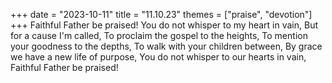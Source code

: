 +++
date = "2023-10-11"
title = "11.10.23"
themes = ["praise", "devotion"]
+++
Faithful Father be praised!
You do not whisper to my heart in vain,
But for a cause I'm called,
To proclaim the gospel to the heights,
To mention your goodness to the depths,
To walk with your children between,
By grace we have a new life of purpose,
You do not whisper to our hearts in vain,
Faithful Father be praised!
